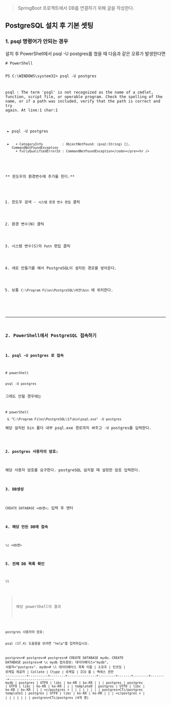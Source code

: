 <blockquote>
<p>SpringBoot 프로젝트에서 DB를 연결하기 위해 글을 작성한다.</p>
</blockquote>
<h2 id="postgresql-설치-후-기본-셋팅">PostgreSQL 설치 후 기본 셋팅</h2>
<h3 id="1-psql-명령어가-안되는-경우">1. psql 명령어가 안되는 경우</h3>
<p>설치 후 PowerShell에서 psql -U postgres를 쳤을 때 다음과 같은 오류가 발생한다면</p>
<pre><code># PowerShell 

PS C:\WINDOWS\system32&gt; psql -U postgres

psql : The term 'psql' is not recognized as the name of a cmdlet, function, script file, or operable program. Check the
 spelling of the name, or if a path was included, verify that the path is correct and try again.
At line:1 char:1
+ psql -U postgres
+ ~~~~
    + CategoryInfo          : ObjectNotFound: (psql:String) [], CommandNotFoundException
    + FullyQualifiedErrorId : CommandNotFoundException</code></pre><hr />
<p>** 윈도우의 환경변수에 추가를 한다.**</p>
<ol>
<li><p>윈도우 검색 - <code>시스템 환경 변수 편집</code> 클릭</p>
</li>
<li><p>환경 변수(N) 클릭 </p>
</li>
<li><p>시스템 변수(S)의 <code>Path</code> 편집 클릭</p>
</li>
<li><p>새로 만들기를 해서 PostgreSQL이 설치된 경로를 넣어준다.</p>
</li>
<li><p>보통 <code>C:\Program Files\PostgreSQL\버전\bin</code> 에 위치한다.</p>
</li>
</ol>
<hr />
<h3 id="2-powershell에서-postgresql-접속하기">2. PowerShell에서 PostgreSQL 접속하기</h3>
<h4 id="1-psql--u-postgres-로-접속">1. psql -U postgres 로 접속</h4>
<pre><code># powerShell 

psql -U postgres</code></pre><p>그래도 안될 경우에는</p>
<pre><code># powerShell

 &amp; "C:\Program Files\PostgreSQL\17\bin\psql.exe" -U postgres</code></pre><p>해당 설치된 bin 폴더 내부 psql.exe 경로까지 써주고 -U postgres를 입력한다.</p>
<h4 id="2-postgres-사용자의-암호">2. postgres 사용자의 암호:</h4>
<p>해당 사용자 암호를 요구한다. postgreSQL 설치할 때 설정한 암호 입력한다.</p>
<h4 id="3-db생성">3. DB생성</h4>
<p><code>CREATE DATABASE &lt;db명&gt;;</code> 입력 후 엔터</p>
<h4 id="4-해당-만든-db에-접속">4. 해당 만든 DB에 접속</h4>
<p><code>\c &lt;db명&gt;</code></p>
<h4 id="5-전체-db-목록-확인">5. 전체 DB 목록 확인</h4>
<p><code>\l</code></p>
<blockquote>
<p>해당 powerShell의 결과</p>
</blockquote>
<pre><code>postgres 사용자의 암호:

psql (17.4)
도움말을 보려면 "help"를 입력하십시오.

postgres=#
postgres=#
postgres=# CREATE DATABASE mydb;
CREATE DATABASE
postgres=# \c mydb
접속정보: 데이터베이스="mydb", 사용자="postgres".
mydb=# \l
                                             데이터베이스 목록
   이름    |  소유주  | 인코딩 | 로케일 제공자 | Collate | Ctype | 로케일 | ICU 룰 |      액세스 권한
-----------+----------+--------+---------------+---------+-------+--------+--------+-----------------------
 mydb      | postgres | UTF8   | libc          | ko-KR   | ko-KR |        |        |
 postgres  | postgres | UTF8   | libc          | ko-KR   | ko-KR |        |        |
 template0 | postgres | UTF8   | libc          | ko-KR   | ko-KR |        |        | =c/postgres          +
           |          |        |               |         |       |        |        | postgres=CTc/postgres
 template1 | postgres | UTF8   | libc          | ko-KR   | ko-KR |        |        | =c/postgres          +
           |          |        |               |         |       |        |        | postgres=CTc/postgres
(4개 행)</code></pre>